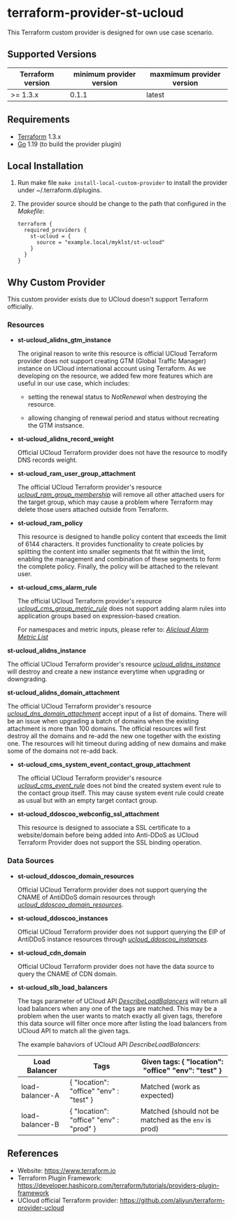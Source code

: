terraform-provider-st-ucloud
============================

This Terraform custom provider is designed for own use case scenario.

Supported Versions
------------------

| Terraform version | minimum provider version |maxmimum provider version
| ---- | ---- | ----|
| >= 1.3.x	| 0.1.1	| latest |

Requirements
------------

-	[Terraform](https://www.terraform.io/downloads.html) 1.3.x
-	[Go](https://golang.org/doc/install) 1.19 (to build the provider plugin)

Local Installation
------------------

1. Run make file `make install-local-custom-provider` to install the provider under ~/.terraform.d/plugins.

2. The provider source should be change to the path that configured in the *Makefile*:

    ```
    terraform {
      required_providers {
        st-ucloud = {
          source = "example.local/myklst/st-ucloud"
        }
      }
    }
    ```

Why Custom Provider
-------------------

This custom provider exists due to UCloud doesn't support Terraform officially.

### Resources

- **st-ucloud_alidns_gtm_instance**

  The original reason to write this resource is official UCloud Terraform
  provider does not support creating GTM (Global Traffic Manager) instance on
  UCloud international account using Terraform. As we developing on the
  resource, we added few more features which are useful in our use case, which
  includes:

    - setting the renewal status to *NotRenewal* when destroying the resource.

    - allowing changing of renewal period and status without recreating the GTM instsance.

- **st-ucloud_alidns_record_weight**

  Official UCloud Terraform provider does not have the resource to modify DNS
  records weight.

- **st-ucloud_ram_user_group_attachment**

  The official UCloud Terraform provider's resource
  [*ucloud_ram_group_membership*](https://registry.terraform.io/providers/aliyun/ucloud/latest/docs/resources/ram_group_membership)
  will remove all other attached users for the target group, which may cause a
  problem where Terraform may delete those users attached outside from Terraform.

- **st-ucloud_ram_policy**

  This resource is designed to handle policy content that exceeds the limit of 6144 characters.
  It provides functionality to create policies by splitting the content into smaller segments that fit within the limit,
  enabling the management and combination of these segments to form the complete policy. Finally, the policy will be attached to the relevant user.

- **st-ucloud_cms_alarm_rule**

  The official UCloud Terraform provider's resource
  [*ucloud_cms_group_metric_rule*](https://registry.terraform.io/providers/aliyun/ucloud/latest/docs/resources/cms_group_metric_rule)
  does not support adding alarm rules into application groups based on expression-based creation.

  For namespaces and metric inputs, please refer to: [*Alicloud Alarm Metric List*](https://cms.console.aliyun.com/metric-meta)

**st-ucloud_alidns_instance**

   The official UCloud Terraform provider's resource
   [*ucloud_alidns_instance*](https://registry.terraform.io/providers/aliyun/ucloud/latest/docs/resources/alidns_instance)
   will destroy and create a new instance everytime when upgrading or downgrading.

**st-ucloud_alidns_domain_attachment**

   The official UCloud Terraform provider's resource
   [*ucloud_dns_domain_attachment*](https://registry.terraform.io/providers/aliyun/ucloud/latest/docs/resources/dns_domain_attachment)
   accept input of a list of domains. There will be an issue when upgrading a batch of domains when the existing attachment
   is more than 100 domains. The official resources will first destroy all the domains and re-add the new one together with
   the existing one. The resources will hit timeout during adding of new domains and make some of the domains not re-add back.

- **st-ucloud_cms_system_event_contact_group_attachment**

  The official UCloud Terraform provider's resource [*ucloud_cms_event_rule*](https://registry.terraform.io/providers/aliyun/ucloud/latest/docs/resources/cms_event_rule) does not bind the created system event rule to the contact group itself.
  This may cause system event rule could create as usual but with an empty target contact group.


- **st-ucloud_ddoscoo_webconfig_ssl_attachment**

  This resource is designed to associate a SSL certificate to a website/domain before being added
  into Anti-DDoS as UCloud Terraform Provider does not support the SSL binding operation.

### Data Sources

- **st-ucloud_ddoscoo_domain_resources**

  Official UCloud Terraform provider does not support querying the CNAME of
  AntiDDoS domain resources through
  [*ucloud_ddoscoo_domain_resources*](https://registry.terraform.io/providers/aliyun/ucloud/latest/docs/data-sources/ddoscoo_domain_resources).

- **st-ucloud_ddoscoo_instances**

  Official UCloud Terraform provider does not support querying the EIP of
  AntiDDoS instance resources through
  [*ucloud_ddoscoo_instances*](https://registry.terraform.io/providers/aliyun/ucloud/latest/docs/data-sources/ddoscoo_instances).

- **st-ucloud_cdn_domain**

  Official UCloud Terraform provider does not have the data source to query
  the CNAME of CDN domain.

- **st-ucloud_slb_load_balancers**

  The tags parameter of UCloud API
  [*DescribeLoadBalancers*](https://www.alibabacloud.com/help/en/server-load-balancer/latest/describeloadbalancers)
  will return all load balancers when any one of the tags are matched. This may
  be a problem when the user wants to match exactly all given tags, therefore
  this data source will filter once more after listing the load balancers
  from UCloud API to match all the given tags.

  The example bahaviors of UCloud API *DescribeLoadBalancers*:

  | Load Balancer   | Tags                                            | Given tags: { "location": "office" "env": "test" }          |
  |-----------------|-------------------------------------------------|-------------------------------------------------------------|
  | load-balancer-A | { "location": "office" "env" : "test" }         | Matched (work as expected)                                  |
  | load-balancer-B | { "location": "office" "env" : "prod" }         | Matched (should not be matched as the `env` is prod)          |

References
----------

- Website: https://www.terraform.io
- Terraform Plugin Framework: https://developer.hashicorp.com/terraform/tutorials/providers-plugin-framework
- UCloud official Terraform provider: https://github.com/aliyun/terraform-provider-ucloud
